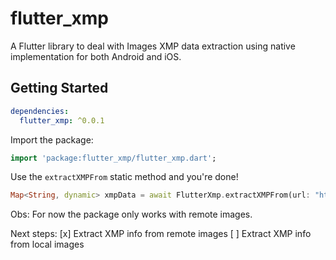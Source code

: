 # flutter_xmp

A Flutter library to deal with Images XMP data extraction using native implementation for both Android and iOS.

## Getting Started

```yaml
dependencies:
  flutter_xmp: ^0.0.1
```

Import the package:

```dart
import 'package:flutter_xmp/flutter_xmp.dart';
```

Use the `extractXMPFrom` static method and you're done!

```dart
Map<String, dynamic> xmpData = await FlutterXmp.extractXMPFrom(url: "https://images.com/my-awesome-image.jpg");
```

Obs: For now the package only works with remote images. 

Next steps:
[x] Extract XMP info from remote images
[ ] Extract XMP info from local images
  
